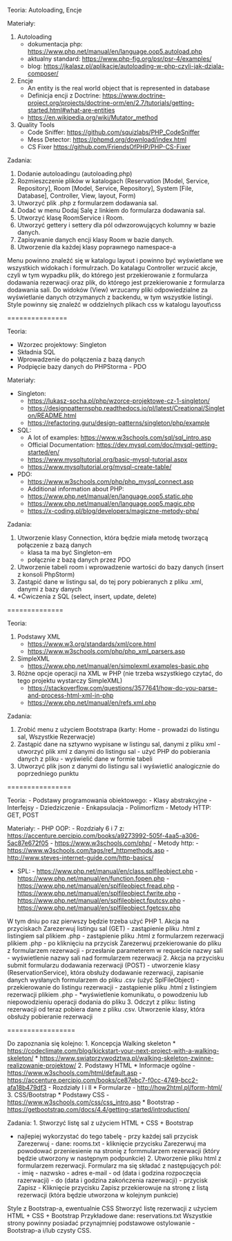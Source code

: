 Teoria: Autoloading, Encje

Materiały: 
1. Autoloading 
   * dokumentacja php: https://www.php.net/manual/en/language.oop5.autoload.php 
   * aktualny standard: https://www.php-fig.org/psr/psr-4/examples/ 
   * blog: https://jkalasz.pl/aplikacje/autoloading-w-php-czyli-jak-dziala-composer/ 
2. Encje 
   * An entity is the real world object that is represented in database 
   * Definicja encji z Doctrine: https://www.doctrine-project.org/projects/doctrine-orm/en/2.7/tutorials/getting-started.html#what-are-entities 
   * https://en.wikipedia.org/wiki/Mutator_method 
3. Quality Tools 
   * Code Sniffer: https://github.com/squizlabs/PHP_CodeSniffer 
   * Mess Detector: https://phpmd.org/download/index.html 
   * CS Fixer https://github.com/FriendsOfPHP/PHP-CS-Fixer

Zadania: 
1. Dodanie autoloadingu (autoloading.php) 
2. Rozmieszczenie plików w katalogach (Reservation [Model, Service, Repository], Room [Model, Service, Repository], System [File, Database], Controller, View, layout, Form) 
3. Utworzyć plik .php z formularzem dodawania sal. 
4. Dodać w menu Dodaj Salę z linkiem do formularza dodawania sal. 
5. Utworzyć klasę RoomService i Room.
6. Utworzyć gettery i settery dla pól odwzorowujących kolumny w bazie danych. 
7. Zapisywanie danych encji klasy Room w bazie danych. 
8. Utworzenie dla każdej klasy poprawnego namespace-a

Menu powinno znaleźć się w katalogu layout i powinno być wyświetlane we wszystkich widokach i formulrzach.
Do katalagu Controller wrzucić akcje, czyli w tym wypadku
plik, do którego jest przekierowanie z formularza dodawania rezerwacji oraz
plik, do którego jest przekierowanie z formularza dodawania sali.
Do widoków (View) wrzucamy pliki odpowiedzialne za wyświetlanie danych otrzymanych z backendu, w tym wszystkie listingi. Style powinny się znaleźć w oddzielnych plikach css w katalogu layout\css


===============

Teoria: 
- Wzorzec projektowy: Singleton 
- Składnia SQL 
- Wprowadzenie do połączenia z bazą danych 
- Podpięcie bazy danych do PHPStorma - PDO

Materiały: 
- Singleton: 
  - https://lukasz-socha.pl/php/wzorce-projektowe-cz-1-singleton/ 
  - https://designpatternsphp.readthedocs.io/pl/latest/Creational/Singleton/README.html 
  - https://refactoring.guru/design-patterns/singleton/php/example 
- SQL: 
  - A lot of examples: https://www.w3schools.com/sql/sql_intro.asp 
  - Official Documentation: https://dev.mysql.com/doc/mysql-getting-started/en/ 
  - https://www.mysqltutorial.org/basic-mysql-tutorial.aspx 
  - https://www.mysqltutorial.org/mysql-create-table/ 
- PDO: 
  - https://www.w3schools.com/php/php_mysql_connect.asp 
  - Additional information about PHP: 
  - https://www.php.net/manual/en/language.oop5.static.php 
  - https://www.php.net/manual/en/language.oop5.magic.php 
  - https://x-coding.pl/blog/developers/magiczne-metody-php/

Zadania: 
1. Utworzenie klasy Connection, która będzie miała metodę tworzącą połączenie z bazą danych 
   - klasa ta ma być Singleton-em 
   - połącznie z bazą danych przez PDO 
2. Utworzenie tabeli room i wprowadzenie wartości do bazy danych (insert z konsoli PhpStorm) 
3. Zastąpić dane w listingu sal, do tej pory pobieranych z pliku .xml, danymi z bazy danych 
4. *Ćwiczenia z SQL (select, insert, update, delete)

==============

Teoria: 
1. Podstawy XML 
   * https://www.w3.org/standards/xml/core.html 
   * https://www.w3schools.com/php/php_xml_parsers.asp 
2. SimpleXML 
   * https://www.php.net/manual/en/simplexml.examples-basic.php 
3. Różne opcje operacji na XML w PHP (nie trzeba wszystkiego czytać, do tego projektu wystarczy SimpleXML) 
   * https://stackoverflow.com/questions/3577641/how-do-you-parse-and-process-html-xml-in-php 
   * https://www.php.net/manual/en/refs.xml.php

Zadania: 
1. Zrobić menu z użyciem Bootstrapa (karty: Home - prowadzi do listingu sal, Wszystkie Rezerwacje) 
2. Zastąpić dane na sztywno wypisane w listingu sal, danymi z pliku xml - utworzyć plik xml z danymi do listingu sal - użyć PHP do pobierania danych z pliku - wyświelić dane w formie tabeli 
3. Utworzyć plik json z danymi do listingu sal i wyświetlić analogicznie do poprzedniego punktu

================

Teoria: - Podstawy programowania obiektowego: - Klasy abstrakcyjne - Interfejsy - Dziedziczenie - Enkapsulacja - Polimorfizm - Metody HTTP: GET, POST

Materiały: - PHP OOP: - Rozdziały 6 i 7 z: https://accenture.percipio.com/books/a9273992-505f-4aa5-a306-5ac87e672f05 - https://www.w3schools.com/php/ - Metody http: - https://www.w3schools.com/tags/ref_httpmethods.asp - http://www.steves-internet-guide.com/http-basics/
- SPL: - https://www.php.net/manual/en/class.splfileobject.php - https://www.php.net/manual/en/function.fopen.php - https://www.php.net/manual/en/splfileobject.fread.php - https://www.php.net/manual/en/splfileobject.fwrite.php - https://www.php.net/manual/en/splfileobject.fputcsv.php - https://www.php.net/manual/en/splfileobject.fgetcsv.php

W tym dniu po raz pierwszy będzie trzeba użyć PHP 1. Akcja na przyciskach Zarezerwuj listingu sal (GET) - zastąpienie pliku .html z listingiem sal plikiem .php - zastąpienie pliku .html z formularzem rezerwacji plikiem .php - po kliknięciu na przycisk Zarezerwuj przekierowanie do pliku z formularzem rezerwacji - przesłanie parameterem w requeście nazwy sali - wyświetlenie nazwy sali nad formularzem rezerwacji 2. Akcja na przycisku submit formularzu dodawania rezerwacji (POST) - utworzenie klasy (ReservationService), która obsłuży dodawanie rezerwacji, zapisanie danych wysłanych formularzem do pliku .csv (użyć SplFileObject) - przekierowanie do listingu rezerwacji - zastąpienie pliku .html z listingiem rezerwacji plikiem .php - *wyświetlenie komunikatu, o powodzeniu lub niepowodzieniu operacji dodania do pliku 3. Odczyt z pliku: listing rezerwacji od teraz pobiera dane z pliku .csv. Utworzenie klasy, która obsłuży pobieranie rezerwacji

=================

Do zapoznania się kolejno: 1. Koncepcja Walking skeleton * https://codeclimate.com/blog/kickstart-your-next-project-with-a-walking-skeleton/ * https://www.swiatprzywodztwa.pl/walking-skeleton-zwinne-realizowanie-projektow/ 2. Podstawy HTML * Informacje ogólne - https://www.w3schools.com/html/default.asp - https://accenture.percipio.com/books/ce87ebc7-f0cc-4749-bcc2-afa18b479df3 - Rozdziały I i II * Formularze - http://how2html.pl/form-html/ 3. CSS/Bootstrap * Podstawy CSS - https://www.w3schools.com/css/css_intro.asp * Bootstrap - https://getbootstrap.com/docs/4.4/getting-started/introduction/

Zadania: 1. Stworzyć listę sal z użyciem HTML + CSS + Bootstrap
- najlepiej wykorzystać do tego tabelę - przy każdej sali przycisk Zarezerwuj - dane: rooms.txt - kliknięcie przycisku Zarezerwuj ma powodować przeniesienie na stronię z formmularzem rezerwacji (który będzie utworzony w następnym podpunkcie) 2. Utworzenie pliku html z formularzem rezerwacji. Formularz ma się składać z następujących pól: - imię - nazwsko - adres e-mail - od (data i godzina rozpoczęcia razerwacji) - do (data i godzina zakończenia razerwacji) - przycisk Zapisz - Kliknięcie przycisku Zapisz przekierowuje na stronę z listą rezerwacji (która będzie utworzona w kolejnym punkcie)

Style z Bootstrap-a, ewentualnie CSS
Stworzyć listę rezerwacji z użyciem HTML + CSS + Bootstrap
Przykładowe dane: reservations.txt
Wszystkie strony powinny posiadać przynajmniej podstawowe ostylowanie - Bootstrap-a i/lub czysty CSS.